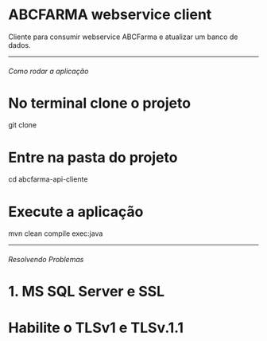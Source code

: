 # ABCFARMA webservice client
Cliente para consumir webservice ABCFarma e atualizar um banco de dados.

---
###### Como rodar a aplicação
# No terminal clone o projeto
git clone 

# Entre na pasta do projeto
cd abcfarma-api-cliente

# Execute a aplicação
mvn clean compile exec:java

---
###### Resolvendo Problemas
# 1. MS SQL Server e SSL
# Habilite o TLSv1 e TLSv.1.1
